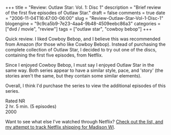 +++
title = "Review: Outlaw Star: Vol. 1: Disc 1"
description = "Brief review of the first five episodes of Outlaw Star."
draft = false
comments = true
date = "2006-11-04T16:47:00-06:00"
slug = "Review-Outlaw-Star-Vol-1-Disc-1"
blogengine = "9c9ca5b9-7e23-4aa4-9b48-4509eebc86a3"
categories = ["dvd / movie", "review"]
tags = ["outlaw star", "cowboy bebop"]
+++

<p>
Quick review. I liked Cowboy Bebop, and I believe this was recommended from Amazon (for those who like Cowboy Bebop). Instead of purchasing the complete collection of Outlaw Star, I decided to try out one of the discs, containing the first five episodes, from Netflix.<!--more-->
</p>
<p>
Since I enjoyed Cowboy Bebop, I must say I enjoyed Outlaw Star in the same way. Both series appear to have a similar style, pace, and &#39;story&#39; (the stories aren&#39;t the same, but they contain some similar elements).
</p>
<p>
Overall, I think I&#39;d purchase the series to view the additional episodes of this series.
</p>
<p>
Rated NR<br />
2 hr. 5 min. (5 episodes)<br />
2000
</p>
<p>
Want to see what else I&#39;ve watched through Netflix? <a href="http://strivinglife.net/wordpress/2006/09/26/237/netflix-shipping-for-madison-wi/">Check out the list, and my attempt to track Netflix shipping for Madison WI</a>.
</p>

